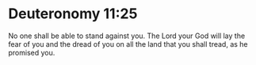 # Deuteronomy 11:25

No one shall be able to stand against you. The Lord your God will lay the fear of you and the dread of you on all the land that you shall tread, as he promised you.
